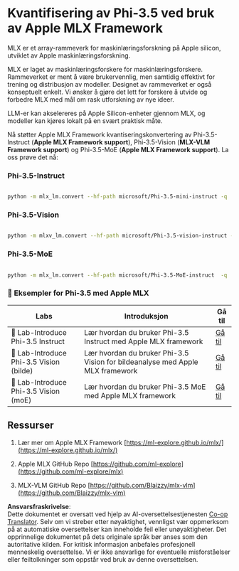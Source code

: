 <!--
CO_OP_TRANSLATOR_METADATA:
{
  "original_hash": "ec5e22bbded16acb7bdb9fa568ab5781",
  "translation_date": "2025-05-09T13:45:57+00:00",
  "source_file": "md/01.Introduction/04/UsingAppleMLXQuantifyingPhi.md",
  "language_code": "no"
}
-->
# **Kvantifisering av Phi-3.5 ved bruk av Apple MLX Framework**

MLX er et array-rammeverk for maskinlæringsforskning på Apple silicon, utviklet av Apple maskinlæringsforskning.

MLX er laget av maskinlæringsforskere for maskinlæringsforskere. Rammeverket er ment å være brukervennlig, men samtidig effektivt for trening og distribusjon av modeller. Designet av rammeverket er også konseptuelt enkelt. Vi ønsker å gjøre det lett for forskere å utvide og forbedre MLX med mål om rask utforskning av nye ideer.

LLM-er kan akselereres på Apple Silicon-enheter gjennom MLX, og modeller kan kjøres lokalt på en svært praktisk måte.

Nå støtter Apple MLX Framework kvantiseringskonvertering av Phi-3.5-Instruct (**Apple MLX Framework support**), Phi-3.5-Vision (**MLX-VLM Framework support**) og Phi-3.5-MoE (**Apple MLX Framework support**). La oss prøve det nå:

### **Phi-3.5-Instruct**

```bash

python -m mlx_lm.convert --hf-path microsoft/Phi-3.5-mini-instruct -q

```

### **Phi-3.5-Vision**

```bash

python -m mlxv_lm.convert --hf-path microsoft/Phi-3.5-vision-instruct -q

```

### **Phi-3.5-MoE**

```bash

python -m mlx_lm.convert --hf-path microsoft/Phi-3.5-MoE-instruct  -q

```

### **🤖 Eksempler for Phi-3.5 med Apple MLX**

| Labs    | Introduksjon | Gå til |
| -------- | ----------- | ------- |
| 🚀 Lab-Introduce Phi-3.5 Instruct  | Lær hvordan du bruker Phi-3.5 Instruct med Apple MLX framework   |  [Gå til](../../../../../code/09.UpdateSamples/Aug/mlx-phi35-instruct.ipynb)    |
| 🚀 Lab-Introduce Phi-3.5 Vision (bilde) | Lær hvordan du bruker Phi-3.5 Vision for bildeanalyse med Apple MLX framework     |  [Gå til](../../../../../code/09.UpdateSamples/Aug/mlx-phi35-vision.ipynb)    |
| 🚀 Lab-Introduce Phi-3.5 Vision (moE)   | Lær hvordan du bruker Phi-3.5 MoE med Apple MLX framework  |  [Gå til](../../../../../code/09.UpdateSamples/Aug/mlx-phi35-moe.ipynb)    |

## **Ressurser**

1. Lær mer om Apple MLX Framework [https://ml-explore.github.io/mlx/](https://ml-explore.github.io/mlx/)

2. Apple MLX GitHub Repo [https://github.com/ml-explore](https://github.com/ml-explore/mlx)

3. MLX-VLM GitHub Repo [https://github.com/Blaizzy/mlx-vlm](https://github.com/Blaizzy/mlx-vlm)

**Ansvarsfraskrivelse**:  
Dette dokumentet er oversatt ved hjelp av AI-oversettelsestjenesten [Co-op Translator](https://github.com/Azure/co-op-translator). Selv om vi streber etter nøyaktighet, vennligst vær oppmerksom på at automatiske oversettelser kan inneholde feil eller unøyaktigheter. Det opprinnelige dokumentet på dets originale språk bør anses som den autoritative kilden. For kritisk informasjon anbefales profesjonell menneskelig oversettelse. Vi er ikke ansvarlige for eventuelle misforståelser eller feiltolkninger som oppstår ved bruk av denne oversettelsen.